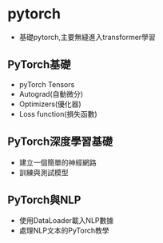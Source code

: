 # pytorch
- 基礎pytorch,主要無縫進入transformer學習

## PyTorch基礎

- pyTorch Tensors
- Autograd(自動微分)
- Optimizers(優化器)
- Loss function(損失函數)

## PyTorch深度學習基礎

- 建立一個簡單的神經網路
- 訓練與測試模型

## PyTorch與NLP

- 使用DataLoader載入NLP數據
- 處理NLP文本的PyTorch教學
